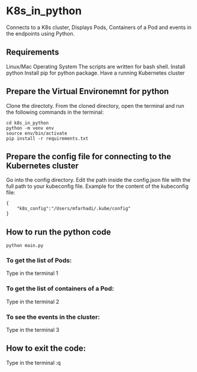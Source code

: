 # K8s_in_python
Connects to a K8s cluster, Displays Pods, Containers of a Pod and events in the endpoints using Python.
## Requirements
Linux/Mac Operating System
The scripts are written for bash shell.
Install python
Install pip for python package.
Have a running Kubernetes cluster

## Prepare the Virtual Environemnt for python

Clone the directoty.
From the cloned directory, open the terminal and run the following commands in the terminal:
```
cd k8s_in_python
python -m venv env
source env/bin/activate
pip install -r requirements.txt
```
## Prepare the config file for connecting to the Kubernetes cluster
Go into the config directory.
Edit the path inside the config.json file with the full path to your kubeconfig file.
Example for the content of the kubeconfig file:
```
{
    "k8s_config":"/Users/mfarhadi/.kube/config"
}
```

## How to run the python code
```
python main.py
```
### To get the list of Pods:
Type in the terminal 1
### To get the list of containers of a Pod:
Type in the terminal 2
### To see the events in the cluster:
Type in the terminal 3

## How to exit the code:
Type in the terminal :q
